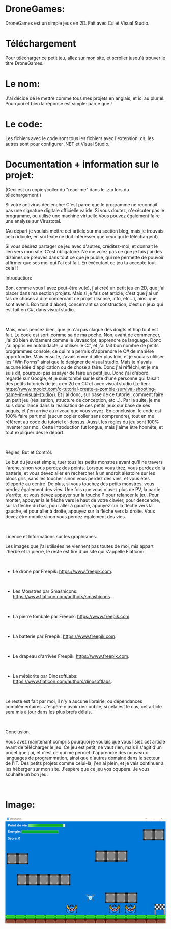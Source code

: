 # DroneGames:
DroneGames est un simple jeux en 2D. Fait avec C# et Visual Studio.

# Téléchargement

Pour télécharger ce petit jeu, allez sur mon site, et scroller jusqu'à trouver le titre DroneGames.

# Le nom:

J'ai décidé de le mettre comme tous mes projets en anglais, et ici au pluriel.
Pourquoi et bien la réponse est simple: parce que !

# Le code:

Les fichiers avec le code sont tous les fichiers avec l'extension .cs, les autres sont pour configurer .NET et Visual Studio.

# Documentation + information sur le projet:

(Ceci est un copier/coller du "read-me" dans le .zip lors du téléchargement.)

Si votre antivirus déclenche: C'est parce que le programme ne reconnaît pas une signature digitale officielle valide. Si vous doutez, n'exécuter pas le programme, ou utilisé une machine virtuelle.Vous pouvez également faire une analyse sur Virustotal.

(Au départ je voulais mettre cet article sur ma section blog, mais je trouvais cela ridicule, en soi texte ne doit intéresser que ceux qui le téléchargent)

Si vous désirez partager ce jeu avec d'autres, créditez-moi, et donnait le lien vers mon site. C'est obligatoire. Ne me volez pas ce que je fais j'ai des dizaines de preuves dans tout ce que je publie, qui me permette de pouvoir affirmer que ses moi qui l'ai est fait. En éxécutant ce jeu tu accepte tout cela !!

Introduction:

Bon, comme vous l'avez peut-être vu(e), j'ai créé un petit jeu en 2D, que j'ai placer dans ma section projets. Mais si je fais cet article, c'est que j'ai un tas de choses à dire concernant ce projet (liscnse, info, etc...), ainsi que sont avenir. Bon tout d'abord, concernant sa construction, c'est un jeux qui est fait en C#, dans visual studio.

 

Mais, vous pensez bien, que je n'ai pas claqué des doigts et hop tout est fait. Le code est sorti comme sa de ma poche. Non, avant de commencer, j'ai dû bien évidament comme le Javascript, apprendre ce language. Donc j'ai appris en autodidacte, à utiliser le C#, et j'ai fait bon nombre de petits programmes console, ce qui m'a permis d'apprendre le C# de manière approfondie. Mais ensuite, j'avais envie d'aller plus loin, et je voulais utiliser les "Win Forms" ainsi que le designer de visual studio. Mais je n'avais aucune idée d'application ou de chose à faire. Donc j'ai réfléchi, et je me suis dit, pourquoi pas essayer de faire un petit jeu. Donc j'ai d'abord regardé sur Google, et je suis tombé sur le site d'une personne qui faisait des petits tutoriels de jeux en 2d en C# et avec visual studio (Le lien: https://www.mooict.com/c-tutorial-create-a-zombie-survival-shooting-game-in-visual-studio/). Et j'ai donc, sur base de ce tutoriel, comment faire un petit jeu (réalisation, structure de conception, etc...). Par la suite, je me suis donc lancé dans la réalisation de ces petits jeux sur base de ses acquis, et j'en arrive au niveau que vous voyez. En conclusion, le code est 100% faire part moi (aucun copier coller sans comprendre), tout en me référent au code du tutoriel ci-dessus. Aussi, les règles du jeu sont 100% inventer par moi. Cette introduction fut longue, mais j'aime être honnête, et tout expliquer dès le départ.

 

Régles, But et Contrôl.

Le but du jeu est simple, tuer tous les petits monstres avant qu'il ne travers l'arène, sinon vous perdez des points. Lorsque vous tirez, vous perdez de la batterie, et vous devez aller en rechercher à un endroit aléatoire sur les blocs gris, sans les toucher sinon vous perdez des vies, et vous êtes téléporté au centre. De plus, si vous touchez des petits monstres, vous perdez également des vies. Une fois que vous n'avez plus de PV, la partie s'arrête, et vous devez appuyer sur la touche P pour relancer le jeu. Pour monter, appuyer la le flèche vers le haut de votre clavier, pour descendre, sur la flèche du bas, pour aller à gauche, appuyez sur la flèche vers la gauche, et pour aller à droite, appuyez sur la flèche vers la droite. Vous devez être mobile sinon vous perdez également des vies.

 

Licence et Informations sur les graphismes.

Les images que j'ai utilisées ne viennent pas toutes de moi, mis appart l'herbe et la pierre, le reste est tiré d'un site qui s'appelle FlatIcon:

 

- Le drone par Freepik: https://www.freepik.com.

 

- Les Monstres par Smashicons: https://www.flaticon.com/authors/smashicons.

 

- La pierre tombale par Freepik: https://www.freepik.com.

 

- La batterie par Freepik: https://www.freepik.com.

 

- Le drapeau d'arrivée Freepik: https://www.freepik.com.

 

- La météorite par DinosoftLabs: https://www.flaticon.com/authors/dinosoftlabs.

 

Le reste est fait par moi, il n'y a aucune librairie, ou dépendances complémentaires. J'espère n'avoir rien oublié, si cela est le cas, cet article sera mis à jour dans les plus brefs délais.

 

Conclusion.

Vous avez maintenant compris pourquoi je voulais que vous lisiez cet article avant de télécharger le jeu. Ce jeu est petit, ne vaut rien, mais il s'agit d'un projet que j'ai, et c'est ce qui me permet d'apprendre des nouveaux languages de programmation, ainsi que d'autres domaine dans le secteur de l'IT. Des petits projets comme celui-là, j'en ai plein, et je vais continuer à les héberger sur mon site. J'espère que ce jeu vos oqupera. Je vous souhaite un bon jeu.

 


# Image:

![alt text](https://github.com/Nde-Code/DroneGames/blob/main/screen.PNG)
